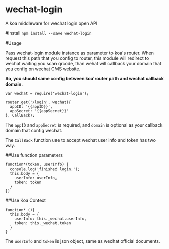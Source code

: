 # wechat-login
A koa middleware for wechat login open API

#Install
`npm install --save wechat-login`

#Usage

Pass wechat-login module instance as parameter to koa's router.
When request this path that you config to router, this module will redirect to wechat waiting you scan qrcode, 
than wehat will callback your domain that you config on wechat CMS website.

**So, you should same config between koa'router path and wechat callback domain.**
```
var wechat = require('wechat-login');

router.get('/login', wechat({
  appID: '{{appID}}',
  appSecret: '{{appSecret}}'
}, CallBack);
```

The `appID` and `appSecret` is required, and `domain` is optional as your callback domain that config wechat.

The `CallBack` function use to accept wechat user info and token has two way.

##Use function parameters
```
function*(token, userInfo) {
  console.log('finished login.');
  this.body = {
    userInfo: userInfo,
    token: token
  }
})
```

##Use Koa Context

```
function* (){
  this.body = {
    userInfo: this._wechat.userInfo,
    token: this._wechat.token
  }
}
```
The `userInfo` and `token` is json object, same as wechat official documents.

